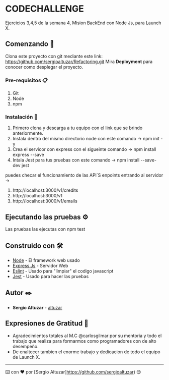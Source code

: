 # CODECHALLENGE

Ejercicios 3,4,5 de la semana 4, Mision BackEnd con Node Js, para Launch X.

## Comenzando 🚀
Clona este proyecto con git mediante este link: https://github.com/sergioaltuzar/Refactoring.git
Mira **Deployment** para conocer como desplegar el proyecto.


### Pre-requisitos 📋

1. Git
2. Node
3. npm 

### Instalación 🔧

1. Primero clona y descarga a tu equipo con el link que se brindo anteriormente.
2. Instala dentro del mismo directorio node con este comando -> npm init -y
3. Crea el servicor con express con el sigueinte comando -> npm install express --save 
4.  Intala Jest para tus pruebas con este comando -> npm install --save-dev jest

puedes checar el funcionamiento de las API´S enpoints entrando al servidor -> 
1. http://localhost:3000/v1/credits
2. http://localhost:3000/v1
3. http://localhost:3000/v1/emails


## Ejecutando las pruebas ⚙️

Las pruebas las ejecutas con npm test

## Construido con 🛠️

* [Node](https://nodejs.org/en/) - El framework web usado
* [Express Js](https://expressjs.com/) - Servidor Web
* [Eslint](https://eslint.org/docs/developer-guide/nodejs-api) - Usado para "limpiar" el codigo javascript
* [Jest](https://jestjs.io/) - Usado para hacer las pruebas


## Autor ✒️

* **Sergio Altuzar** - [altuzar](https://github.com/sergioaltuzar)


## Expresiones de Gratitud 🎁

* Agradecimientos totales al M.C @carlosgilmar por su mentoria y todo el trabajo que realiza para formarmos como programadores con de alto desempeño.
* De enaltecer tambien el enorme trabajo y dedicacion de todo el equipo de Launch X.



---
⌨️ con ❤️ por [Sergio Altuzar]https://github.com/sergioaltuzar) 😊

